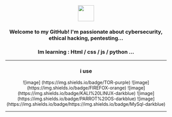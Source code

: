 <div align="center">
    <img src="https://media.tenor.com/S61VCO73mOAAAAAj/linux-tux.gif" width="50" height="50"> 
    <h3>Welcome to my GitHub! I'm passionate about cybersecurity, ethical hacking, pentesting...</h3> 
    <h3>Im learning : Html / css / js / python ...</h3>
    <hr size="3">
    <h3>i use</h3>
    ![image] (https://img.shields.io/badge/TOR-purple)
    ![image] (https://img.shields.io/badge/FIREFOX-orange)
    ![image] (https://img.shields.io/badge/KALI%20LINUX-darkblue)
    ![image] (https://img.shields.io/badge/PARROT%20OS-darkblue)
    ![image] (https://img.shields.io/badge/https://img.shields.io/badge/MySql-darkblue)
    <hr size="3">
    

